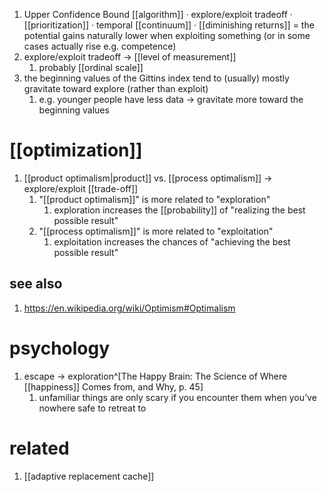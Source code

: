 1. Upper Confidence Bound [[algorithm]] · explore/exploit tradeoff · [[prioritization]] · temporal [[continuum]] · [[diminishing returns]] = the potential gains naturally lower when exploiting something (or in some cases actually rise e.g. competence)
2. explore/exploit tradeoff → [[level of measurement]]
	1. probably [[ordinal scale]]
3. the beginning values of the Gittins index tend to (usually) mostly gravitate toward explore (rather than exploit)
	1. e.g. younger people have less data → gravitate more toward the beginning values

# [[optimization]]
1. [[product optimalism|product]] vs. [[process optimalism]] → explore/exploit [[trade-off]]
	1. "[[product optimalism]]" is more related to "exploration"
		1. exploration increases the [[probability]] of "realizing the best possible result"
	2. "[[process optimalism]]" is more related to "exploitation"
		1. exploitation increases the chances of "achieving the best possible result"

## see also
1. https://en.wikipedia.org/wiki/Optimism#Optimalism

# psychology
1. escape → exploration^[The Happy Brain: The Science of Where [[happiness]] Comes from, and Why, p. 45]
	1. unfamiliar things are only scary if you encounter them when you’ve nowhere safe to retreat to

# related
1. [[adaptive replacement cache]]